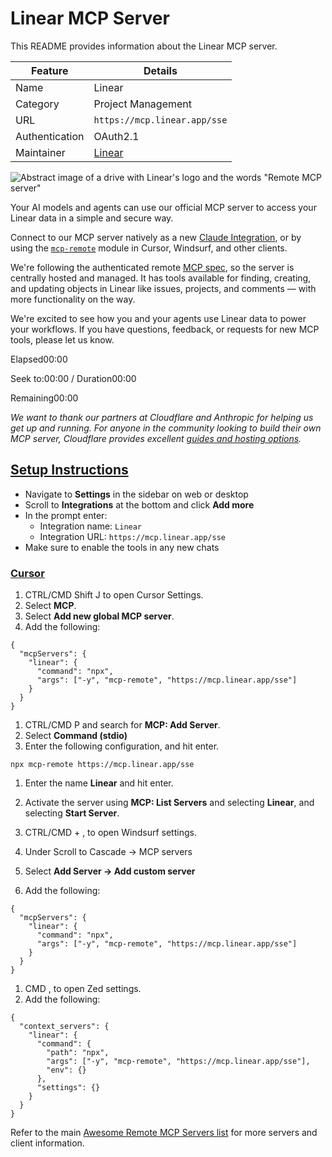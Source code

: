 # Linear MCP Server

This README provides information about the Linear MCP server.

| Feature        | Details                      |
| -------------- | ---------------------------- |
| Name           | Linear                       |
| Category       | Project Management           |
| URL            | `https://mcp.linear.app/sse` |
| Authentication | OAuth2.1                     |
| Maintainer     | [Linear](https://linear.app) |

![Abstract image of a drive with Linear's logo and the words "Remote MCP server"](https://webassets.linear.app/images/ornj730p/production/1647255e1279a82092d1ce8ce8e34a4b897c2eaf-3600x1800.png?q=95&auto=format&dpr=2)

Your AI models and agents can use our official MCP server to access your Linear data in a simple and secure way.

Connect to our MCP server natively as a new [Claude Integration](https://anthropic.com/news/integrations), or by using the [`mcp-remote`](https://github.com/geelen/mcp-remote) module in Cursor, Windsurf, and other clients.

We're following the authenticated remote [MCP spec](https://modelcontextprotocol.io/specification/2025-03-26), so the server is centrally hosted and managed. It has tools available for finding, creating, and updating objects in Linear like issues, projects, and comments — with more functionality on the way.

We're excited to see how you and your agents use Linear data to power your workflows. If you have questions, feedback, or requests for new MCP tools, please let us know.

Elapsed00:00

Seek to:00:00 / Duration00:00

Remaining00:00

*We want to thank our partners at Cloudflare and Anthropic for helping us get up and running. For anyone in the community looking to build their own MCP server, Cloudflare provides excellent* *[guides and hosting options](https://blog.cloudflare.com/remote-model-context-protocol-servers-mcp/).*

## [Setup Instructions⁠](#setup-instructions)

- Navigate to **Settings** in the sidebar on web or desktop
- Scroll to **Integrations** at the bottom and click **Add more**
- In the prompt enter:
  - Integration name: `Linear`
  - Integration URL: `https://mcp.linear.app/sse`
- Make sure to enable the tools in any new chats

### [Cursor⁠](#cursor)

1.  CTRL/CMD Shift J to open Cursor Settings.
2.  Select **MCP**.
3.  Select **Add new global MCP server**.
4.  Add the following:

```
{
  "mcpServers": {
    "linear": {
      "command": "npx",
      "args": ["-y", "mcp-remote", "https://mcp.linear.app/sse"]
    }
  }
}
```

1.  CTRL/CMD P and search for **MCP: Add Server**.
2.  Select **Command (stdio)**
3.  Enter the following configuration, and hit enter.

`npx mcp-remote https://mcp.linear.app/sse`

1.  Enter the name **Linear** and hit enter.
2.  Activate the server using **MCP: List Servers** and selecting **Linear**, and selecting **Start Server**.

3.  CTRL/CMD + , to open Windsurf settings.
4.  Under Scroll to Cascade -> MCP servers
5.  Select **Add Server -> Add custom server**
6.  Add the following:

```
{
  "mcpServers": {
    "linear": {
      "command": "npx",
      "args": ["-y", "mcp-remote", "https://mcp.linear.app/sse"]
    }
  }
}
```

1.  CMD , to open Zed settings.
2.  Add the following:

```
{
  "context_servers": {
    "linear": {
      "command": {
        "path": "npx",
        "args": ["-y", "mcp-remote", "https://mcp.linear.app/sse"],
        "env": {}
      },
      "settings": {}
    }
  }
}
```

Refer to the main [Awesome Remote MCP Servers list](../../README.md) for more servers and client information.
